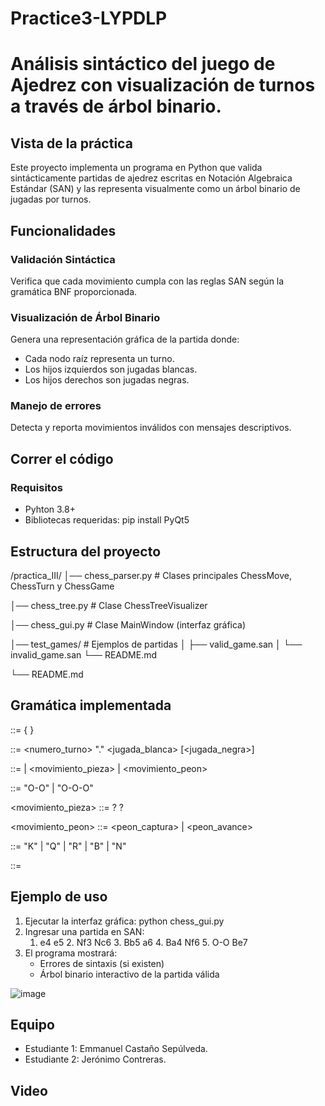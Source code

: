 # Practice3-LYPDLP

# Análisis sintáctico del juego de Ajedrez con visualización de turnos a través de árbol binario. 

## Vista de la práctica 
Este proyecto implementa un programa en Python que valida sintácticamente partidas de ajedrez escritas en Notación Algebraica Estándar (SAN) y las representa visualmente como un árbol binario de jugadas por turnos.

## Funcionalidades 

### Validación Sintáctica
Verifica que cada movimiento cumpla con las reglas SAN según la gramática BNF proporcionada.

### Visualización de Árbol Binario
Genera una representación gráfica de la partida donde:

- Cada nodo raíz representa un turno.
- Los hijos izquierdos son jugadas blancas.
- Los hijos derechos son jugadas negras.

### Manejo de errores
Detecta y reporta movimientos inválidos con mensajes descriptivos.

## Correr el código 

### Requisitos
- Pyhton 3.8+
- Bibliotecas requeridas: pip install PyQt5

## Estructura del proyecto
/practica_III/
│── chess_parser.py       # Clases principales ChessMove, ChessTurn y ChessGame

│── chess_tree.py         # Clase ChessTreeVisualizer

│── chess_gui.py          # Clase MainWindow (interfaz gráfica)

│── test_games/           # Ejemplos de partidas
│   ├── valid_game.san
│   └── invalid_game.san
└── README.md

└── README.md

## Gramática implementada 
<partida> ::= { <turno> }

<turno> ::= <numero_turno> "." <jugada_blanca> [<jugada_negra>]

<jugada> ::= <enroque> | <movimiento_pieza> | <movimiento_peon>

<enroque> ::= "O-O" | "O-O-O"

<movimiento_pieza> ::= <pieza> <desambiguacion>? <captura>? <casilla>

<movimiento_peon> ::= <peon_captura> | <peon_avance>

<pieza> ::= "K" | "Q" | "R" | "B" | "N"

<casilla> ::= <letra><numero>

## Ejemplo de uso

1. Ejecutar la interfaz gráfica:
   python chess_gui.py
2. Ingresar una partida en SAN:
   1. e4 e5 2. Nf3 Nc6 3. Bb5 a6 4. Ba4 Nf6 5. O-O Be7
3. El programa mostrará:
   - Errores de sintaxis (si existen)
   - Árbol binario interactivo de la partida válida

![image](https://github.com/user-attachments/assets/578cdd2a-6c32-4d37-b330-9370dab7fd08)

  
## Equipo 
- Estudiante 1: Emmanuel Castaño Sepúlveda.
- Estudiante 2: Jerónimo Contreras. 

## Video
  



